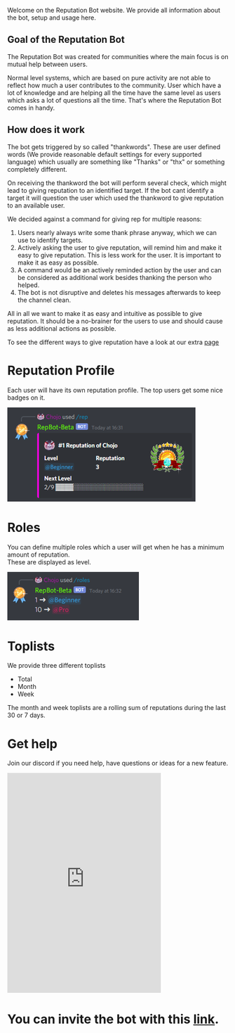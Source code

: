 Welcome on the Reputation Bot website. We provide all information about the bot, setup and usage here.

## Goal of the Reputation Bot

The Reputation Bot was created for communities where the main focus is on mutual help between users.

Normal level systems, which are based on pure activity are not able to reflect how much a user contributes to the
community. User which have a lot of knowledge and are helping all the time have the same level as users which asks a
lot of questions all the time. That's where the Reputation Bot comes in handy.

## How does it work

The bot gets triggered by so called "thankwords". These are user defined words (We provide reasonable default 
settings for every supported language) which usually are something like "Thanks" or "thx" or something completely 
different.

On receiving the thankword the bot will perform several check, which might lead to giving reputation to an
identified target. If the bot cant identify a target it will question the user which used the thankword to give
reputation to an available user.

We decided against a command for giving rep for multiple reasons:

1. Users nearly always write some thank phrase anyway, which we can use to identify targets.
2. Actively asking the user to give reputation, will remind him and make it easy to give reputation. This is less 
   work for the user. It is important to make it as easy as possible.
3. A command would be an actively reminded action by the user and can be considered as additional work besides 
   thanking the person who helped.
4. The bot is not disruptive and deletes his messages afterwards to keep the channel clean.

All in all we want to make it as easy and intuitive as possible to give reputation. It should be a no-brainer for 
the users to use and should cause as less additional actions as possible.

To see the different ways to give reputation have a look at our extra [page](give_reputation.md)

# Reputation Profile

Each user will have its own reputation profile. The top users get some nice badges on it.

![Reputation profile with badge](resources/profile.png)

# Roles

You can define multiple roles which a user will get when he has a minimum amount of reputation.  
These are displayed as level.

![A list of roles](resources/roles.png)

# Toplists

We provide three different toplists

- Total
- Month
- Week

The month and week toplists are a rolling sum of reputations during the last 30 or 7 days.

# Get help

Join our discord if you need help, have questions or ideas for a new feature.

<iframe src="https://discord.com/widget?id=853250161915985958&theme=dark" width="350" height="500" allowtransparency="true" frameborder="0" sandbox="allow-popups allow-popups-to-escape-sandbox allow-same-origin allow-scripts"></iframe>

# You can invite the bot with this [link](https://discord.com/api/oauth2/authorize?client_id=871322553698906142&permissions=1342532672&scope=bot%20applications.commands).
